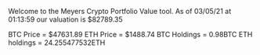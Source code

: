 Welcome to the Meyers Crypto Portfolio Value tool. 
As of 03/05/21 at 01:13:59 our valuation is $82789.35 

BTC Price = $47631.89
 ETH Price = $1488.74
BTC Holdings = 0.98BTC
 ETH holdings = 24.255477532ETH 
